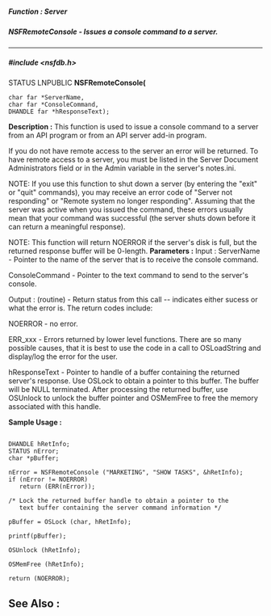 ##### Function : Server
##### NSFRemoteConsole - Issues a console command to a server.
---
##### #include <nsfdb.h>
STATUS LNPUBLIC **NSFRemoteConsole(**

	char far *ServerName,
	char far *ConsoleCommand,
	DHANDLE far *hResponseText);
**Description :**
This function is used to issue a console command to a server from an API 
program or from an API server add-in program.  

If you do not have remote access to the server an error will be returned.  To 
have remote access to a server, you must be listed in the Server Document 
Administrators field or in the Admin variable in the server's notes.ini.

NOTE: If you use this function to shut down a server (by entering the "exit" or 
"quit" commands), you may receive an error code of "Server not responding" or 
"Remote system no longer responding".  Assuming that the server was active when 
you issued the command, these errors usually mean that your command was 
successful (the server shuts down before it can return a meaningful response).

NOTE:  This function will return NOERROR if the server's disk is full, but the 
returned response buffer will be 0-length. 
**Parameters :**
Input :
ServerName  -  Pointer to the name of the server that is to receive the console command.

ConsoleCommand  -  Pointer to the text command to send to the server's console.

Output :
(routine)  -   Return status from this call -- indicates either sucess or what the error is. The return codes include:

NOERROR - no error.

ERR_xxx - Errors returned by lower level functions.  There are so many possible causes, that it is best to use the code in a call to OSLoadString and display/log the error for the user.


hResponseText  -  Pointer to handle of a buffer containing the returned server's response.  Use OSLock to obtain a pointer to this buffer.  The buffer will be NULL terminated.  After processing the returned buffer, use OSUnlock to unlock the buffer pointer and OSMemFree to free the memory associated with this handle.

**Sample Usage :**
```

DHANDLE hRetInfo;
STATUS nError;
char *pBuffer;

nError = NSFRemoteConsole ("MARKETING", "SHOW TASKS", &hRetInfo);
if (nError != NOERROR)
   return (ERR(nError));

/* Lock the returned buffer handle to obtain a pointer to the
   text buffer containing the server command information */

pBuffer = OSLock (char, hRetInfo);

printf(pBuffer);

OSUnlock (hRetInfo);

OSMemFree (hRetInfo);

return (NOERROR);

```
**See Also :**
[](D:/md_files/.md)
---
